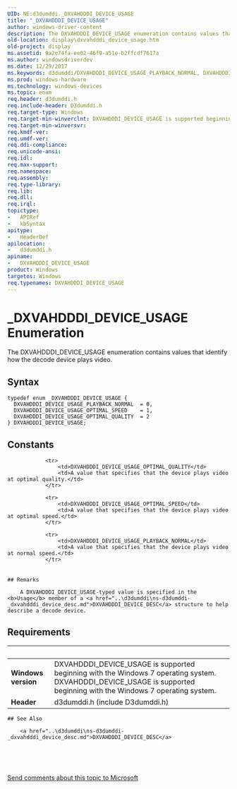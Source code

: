 ```yaml
---
UID: NE:d3dumddi._DXVAHDDDI_DEVICE_USAGE
title: "_DXVAHDDDI_DEVICE_USAGE"
author: windows-driver-content
description: The DXVAHDDDI_DEVICE_USAGE enumeration contains values that identify how the decode device plays video.
old-location: display\dxvahdddi_device_usage.htm
old-project: display
ms.assetid: 9a2e74fa-ee02-46f9-a51e-b2ffcdf7617a
ms.author: windowsdriverdev
ms.date: 12/29/2017
ms.keywords: d3dumddi/DXVAHDDDI_DEVICE_USAGE_PLAYBACK_NORMAL, DXVAHDDDI_DEVICE_USAGE_OPTIMAL_SPEED, DXVAHDDDI_DEVICE_USAGE_PLAYBACK_NORMAL, DXVAHDDDI_DEVICE_USAGE, d3dumddi/DXVAHDDDI_DEVICE_USAGE_OPTIMAL_QUALITY, _DXVAHDDDI_DEVICE_USAGE, d3dumddi/DXVAHDDDI_DEVICE_USAGE, DXVAHDDDI_DEVICE_USAGE_OPTIMAL_QUALITY, d3dumddi/DXVAHDDDI_DEVICE_USAGE_OPTIMAL_SPEED, display.dxvahdddi_device_usage, DXVAHDDDI_DEVICE_USAGE enumeration [Display Devices], DXVA2_Structs_37d96cb2-48a3-4538-9225-e63bfe0b5b5f.xml
ms.prod: windows-hardware
ms.technology: windows-devices
ms.topic: enum
req.header: d3dumddi.h
req.include-header: D3dumddi.h
req.target-type: Windows
req.target-min-winverclnt: DXVAHDDDI_DEVICE_USAGE is supported beginning with the Windows 7 operating system.
req.target-min-winversvr: 
req.kmdf-ver: 
req.umdf-ver: 
req.ddi-compliance: 
req.unicode-ansi: 
req.idl: 
req.max-support: 
req.namespace: 
req.assembly: 
req.type-library: 
req.lib: 
req.dll: 
req.irql: 
topictype:
-	APIRef
-	kbSyntax
apitype:
-	HeaderDef
apilocation:
-	d3dumddi.h
apiname:
-	DXVAHDDDI_DEVICE_USAGE
product: Windows
targetos: Windows
req.typenames: DXVAHDDDI_DEVICE_USAGE
---
```


# _DXVAHDDDI_DEVICE_USAGE Enumeration
The DXVAHDDDI_DEVICE_USAGE enumeration contains values that identify how the decode device plays video.

## Syntax
````
typedef enum _DXVAHDDDI_DEVICE_USAGE { 
  DXVAHDDDI_DEVICE_USAGE_PLAYBACK_NORMAL  = 0,
  DXVAHDDDI_DEVICE_USAGE_OPTIMAL_SPEED    = 1,
  DXVAHDDDI_DEVICE_USAGE_OPTIMAL_QUALITY  = 2
} DXVAHDDDI_DEVICE_USAGE;
````

## Constants

<table>
            
                <tr>
                    <td>DXVAHDDDI_DEVICE_USAGE_OPTIMAL_QUALITY</td>
                    <td>A value that specifies that the device plays video at optimal quality.</td>
                </tr>
            
                <tr>
                    <td>DXVAHDDDI_DEVICE_USAGE_OPTIMAL_SPEED</td>
                    <td>A value that specifies that the device plays video at optimal speed.</td>
                </tr>
            
                <tr>
                    <td>DXVAHDDDI_DEVICE_USAGE_PLAYBACK_NORMAL</td>
                    <td>A value that specifies that the device plays video at normal speed.</td>
                </tr>
</table>

    ## Remarks

        A DXVAHDDDI_DEVICE_USAGE-typed value is specified in the <b>Usage</b> member of a <a href="..\d3dumddi\ns-d3dumddi-_dxvahdddi_device_desc.md">DXVAHDDDI_DEVICE_DESC</a> structure to help describe a decode device.

## Requirements
| &nbsp; | &nbsp; |
| ---- |:---- |
| **Windows version** | DXVAHDDDI_DEVICE_USAGE is supported beginning with the Windows 7 operating system. DXVAHDDDI_DEVICE_USAGE is supported beginning with the Windows 7 operating system. |
| **Header** | d3dumddi.h (include D3dumddi.h) |

    ## See Also

        <a href="..\d3dumddi\ns-d3dumddi-_dxvahdddi_device_desc.md">DXVAHDDDI_DEVICE_DESC</a>

 

 

<a href="mailto:wsddocfb@microsoft.com?subject=Documentation%20feedback [display\display]:%20DXVAHDDDI_DEVICE_USAGE enumeration%20 RELEASE:%20(12/29/2017)&amp;body=%0A%0APRIVACY STATEMENT%0A%0AWe use your feedback to improve the documentation. We don't use your email address for any other purpose, and we'll remove your email address from our system after the issue that you're reporting is fixed. While we're working to fix this issue, we might send you an email message to ask for more info. Later, we might also send you an email message to let you know that we've addressed your feedback.%0A%0AFor more info about Microsoft's privacy policy, see http://privacy.microsoft.com/en-us/default.aspx." title="Send comments about this topic to Microsoft">Send comments about this topic to Microsoft</a>